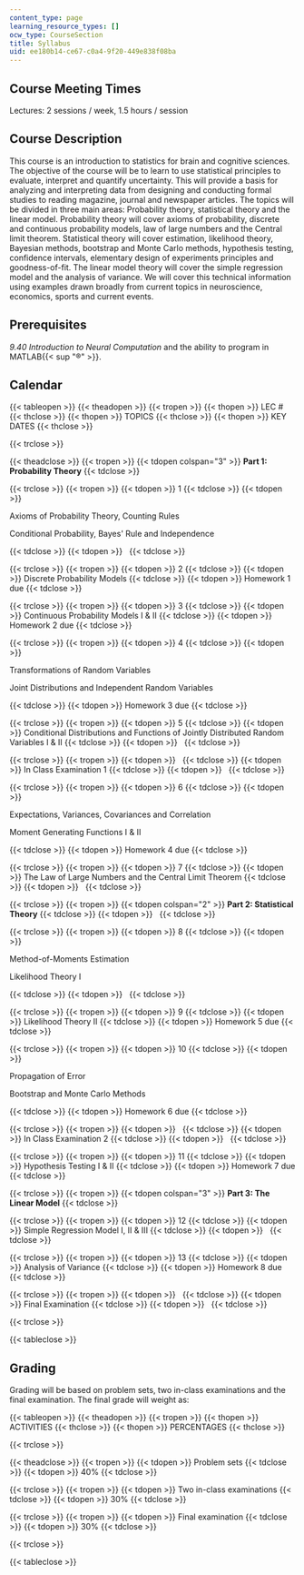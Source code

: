 ```yaml
---
content_type: page
learning_resource_types: []
ocw_type: CourseSection
title: Syllabus
uid: ee180b14-ce67-c0a4-9f20-449e838f08ba
---
```


Course Meeting Times
--------------------

Lectures: 2 sessions / week, 1.5 hours / session

Course Description
------------------

This course is an introduction to statistics for brain and cognitive sciences. The objective of the course will be to learn to use statistical principles to evaluate, interpret and quantify uncertainty. This will provide a basis for analyzing and interpreting data from designing and conducting formal studies to reading magazine, journal and newspaper articles. The topics will be divided in three main areas: Probability theory, statistical theory and the linear model. Probability theory will cover axioms of probability, discrete and continuous probability models, law of large numbers and the Central limit theorem. Statistical theory will cover estimation, likelihood theory, Bayesian methods, bootstrap and Monte Carlo methods, hypothesis testing, confidence intervals, elementary design of experiments principles and goodness-of-fit. The linear model theory will cover the simple regression model and the analysis of variance. We will cover this technical information using examples drawn broadly from current topics in neuroscience, economics, sports and current events.

Prerequisites
-------------

_9.40 Introduction to Neural Computation_ and the ability to program in MATLAB{{< sup "®" >}}.

Calendar
--------

{{< tableopen >}}
{{< theadopen >}}
{{< tropen >}}
{{< thopen >}}
LEC #
{{< thclose >}}
{{< thopen >}}
TOPICS
{{< thclose >}}
{{< thopen >}}
KEY DATES
{{< thclose >}}

{{< trclose >}}

{{< theadclose >}}
{{< tropen >}}
{{< tdopen colspan="3" >}}
**Part 1: Probability Theory**
{{< tdclose >}}

{{< trclose >}}
{{< tropen >}}
{{< tdopen >}}
1
{{< tdclose >}}
{{< tdopen >}}


Axioms of Probability Theory, Counting Rules

Conditional Probability, Bayes' Rule and Independence


{{< tdclose >}}
{{< tdopen >}}
 
{{< tdclose >}}

{{< trclose >}}
{{< tropen >}}
{{< tdopen >}}
2
{{< tdclose >}}
{{< tdopen >}}
Discrete Probability Models
{{< tdclose >}}
{{< tdopen >}}
Homework 1 due
{{< tdclose >}}

{{< trclose >}}
{{< tropen >}}
{{< tdopen >}}
3
{{< tdclose >}}
{{< tdopen >}}
Continuous Probability Models I & II
{{< tdclose >}}
{{< tdopen >}}
Homework 2 due
{{< tdclose >}}

{{< trclose >}}
{{< tropen >}}
{{< tdopen >}}
4
{{< tdclose >}}
{{< tdopen >}}


Transformations of Random Variables

Joint Distributions and Independent Random Variables


{{< tdclose >}}
{{< tdopen >}}
Homework 3 due
{{< tdclose >}}

{{< trclose >}}
{{< tropen >}}
{{< tdopen >}}
5
{{< tdclose >}}
{{< tdopen >}}
Conditional Distributions and Functions of Jointly Distributed Random Variables I & II
{{< tdclose >}}
{{< tdopen >}}
 
{{< tdclose >}}

{{< trclose >}}
{{< tropen >}}
{{< tdopen >}}
 
{{< tdclose >}}
{{< tdopen >}}
In Class Examination 1
{{< tdclose >}}
{{< tdopen >}}
 
{{< tdclose >}}

{{< trclose >}}
{{< tropen >}}
{{< tdopen >}}
6
{{< tdclose >}}
{{< tdopen >}}


Expectations, Variances, Covariances and Correlation

Moment Generating Functions I & II


{{< tdclose >}}
{{< tdopen >}}
Homework 4 due
{{< tdclose >}}

{{< trclose >}}
{{< tropen >}}
{{< tdopen >}}
7
{{< tdclose >}}
{{< tdopen >}}
The Law of Large Numbers and the Central Limit Theorem
{{< tdclose >}}
{{< tdopen >}}
 
{{< tdclose >}}

{{< trclose >}}
{{< tropen >}}
{{< tdopen colspan="2" >}}
**Part 2: Statistical Theory**
{{< tdclose >}}
{{< tdopen >}}
 
{{< tdclose >}}

{{< trclose >}}
{{< tropen >}}
{{< tdopen >}}
8
{{< tdclose >}}
{{< tdopen >}}


Method-of-Moments Estimation

Likelihood Theory I


{{< tdclose >}}
{{< tdopen >}}
 
{{< tdclose >}}

{{< trclose >}}
{{< tropen >}}
{{< tdopen >}}
9
{{< tdclose >}}
{{< tdopen >}}
Likelihood Theory II
{{< tdclose >}}
{{< tdopen >}}
Homework 5 due
{{< tdclose >}}

{{< trclose >}}
{{< tropen >}}
{{< tdopen >}}
10
{{< tdclose >}}
{{< tdopen >}}


Propagation of Error

Bootstrap and Monte Carlo Methods


{{< tdclose >}}
{{< tdopen >}}
Homework 6 due
{{< tdclose >}}

{{< trclose >}}
{{< tropen >}}
{{< tdopen >}}
 
{{< tdclose >}}
{{< tdopen >}}
In Class Examination 2
{{< tdclose >}}
{{< tdopen >}}
 
{{< tdclose >}}

{{< trclose >}}
{{< tropen >}}
{{< tdopen >}}
11
{{< tdclose >}}
{{< tdopen >}}
Hypothesis Testing I & II
{{< tdclose >}}
{{< tdopen >}}
Homework 7 due
{{< tdclose >}}

{{< trclose >}}
{{< tropen >}}
{{< tdopen colspan="3" >}}
**Part 3: The Linear Model**
{{< tdclose >}}

{{< trclose >}}
{{< tropen >}}
{{< tdopen >}}
12
{{< tdclose >}}
{{< tdopen >}}
Simple Regression Model I, II & III
{{< tdclose >}}
{{< tdopen >}}
 
{{< tdclose >}}

{{< trclose >}}
{{< tropen >}}
{{< tdopen >}}
13
{{< tdclose >}}
{{< tdopen >}}
Analysis of Variance
{{< tdclose >}}
{{< tdopen >}}
Homework 8 due
{{< tdclose >}}

{{< trclose >}}
{{< tropen >}}
{{< tdopen >}}
 
{{< tdclose >}}
{{< tdopen >}}
Final Examination
{{< tdclose >}}
{{< tdopen >}}
 
{{< tdclose >}}

{{< trclose >}}

{{< tableclose >}}

Grading
-------

Grading will be based on problem sets, two in-class examinations and the final examination. The final grade will weight as:

{{< tableopen >}}
{{< theadopen >}}
{{< tropen >}}
{{< thopen >}}
ACTIVITIES
{{< thclose >}}
{{< thopen >}}
PERCENTAGES
{{< thclose >}}

{{< trclose >}}

{{< theadclose >}}
{{< tropen >}}
{{< tdopen >}}
Problem sets
{{< tdclose >}}
{{< tdopen >}}
40%
{{< tdclose >}}

{{< trclose >}}
{{< tropen >}}
{{< tdopen >}}
Two in-class examinations
{{< tdclose >}}
{{< tdopen >}}
30%
{{< tdclose >}}

{{< trclose >}}
{{< tropen >}}
{{< tdopen >}}
Final examination
{{< tdclose >}}
{{< tdopen >}}
30%
{{< tdclose >}}

{{< trclose >}}

{{< tableclose >}}